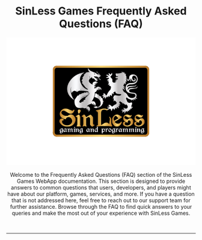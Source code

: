 <div align="center">
    <h1>
        SinLess Games Frequently Asked Questions (FAQ)
    </h1>
    <a>
        <img src="Docs/images/logos/sinless-games/3.png" alt="SinLess Games LLC Logo">
    </a>
    <br/>
    <p>
        Welcome to the Frequently Asked Questions (FAQ) section of the SinLess Games WebApp documentation. This section is designed to provide answers to common questions that users, developers, and players might have about our platform, games, services, and more. If you have a question that is not addressed here, feel free to reach out to our support team for further assistance. Browse through the FAQ to find quick answers to your queries and make the most out of your experience with SinLess Games.
    </p>
</div>
<br/>

---
